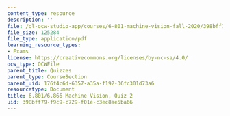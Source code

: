 ```yaml
---
content_type: resource
description: ''
file: /ol-ocw-studio-app/courses/6-801-machine-vision-fall-2020/398bff79f9c9c729f01ec3ec8ae5ba66_MIT6_801F20_q2.pdf
file_size: 125284
file_type: application/pdf
learning_resource_types:
- Exams
license: https://creativecommons.org/licenses/by-nc-sa/4.0/
ocw_type: OCWFile
parent_title: Quizzes
parent_type: CourseSection
parent_uid: 176f4c6d-6357-a35a-f192-36fc301d73a6
resourcetype: Document
title: 6.801/6.866 Machine Vision, Quiz 2
uid: 398bff79-f9c9-c729-f01e-c3ec8ae5ba66
---
```

